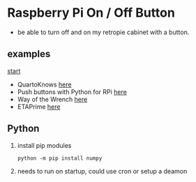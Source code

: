 # Raspberry Pi On / Off Button

- be able to turn off and on my retropie cabinet with a button.

## examples

[start](https://youtu.be/YICzRCAY73Y?t=195)

- QuartoKnows [here](https://www2.quartoknows.com/page/raspberry-pi-shutdown-button)
- Push buttons with Python for RPi [here](https://www.youtube.com/watch?v=YICzRCAY73Y)
- Way of the Wrench [here](https://www.youtube.com/watch?v=EWlRwWt2rNc)
- ETAPrime [here](https://www.youtube.com/watch?v=4nTuzIY0i3k)

## Python

1. install pip modules

    ```ps
    python -m pip install numpy
    ```

2. needs to run on startup, could use cron or setup a deamon